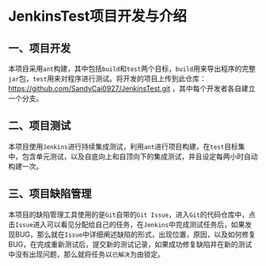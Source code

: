 # JenkinsTest项目开发与介绍
## 一、项目开发
本项目采用`ant`构建，其中包括`build`和`test`两个目标，`build`用来导出程序的完整`jar`包，`test`用来对程序进行测试。将开发的项目上传到此仓库：https://github.com/SandyCai0927/JenkinsTest.git ，其中每个开发者各自建立一个分支。

## 二、项目测试
本项目使用`Jenkins`进行持续集成测试，利用`ant`进行项目构建，在`test`目标集中，包含单元测试，以及自底向上和自顶向下的集成测试，并且设定每两小时自动构建一次。

## 三、项目缺陷管理
本项目的缺陷管理工具使用的是`Git`自带的`Git Issue`，进入`Git`的代码仓库中，点击`Issue`进入可以看见分配给自己的任务，在`Jenkins`中完成测试任务后，如果发现BUG，那么就在`Issue`中详细阐述缺陷的形式，出现位置，原因，以及如何修复BUG，在完成重新测试后，提交新的测试记录，如果成功修复缺陷并在新的测试中没有出现问题，那么就将任务以`已解决`为由锁定。
